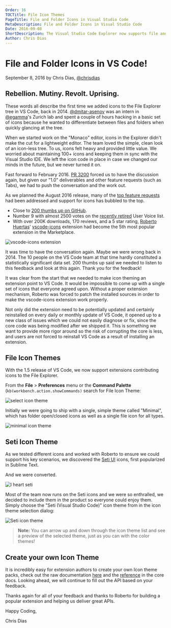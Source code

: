```yaml
---
Order: 16
TOCTitle: File Icon Themes
PageTitle: File and Folder Icons in Visual Studio Code
MetaDescription: File and Folder Icons in Visual Studio Code
Date: 2016-09-08
ShortDescription: The Visual Studio Code Explorer now supports file and folder icons. VS Code ships with two icon themes and more are available on the Marketplace.
Author: Chris Dias
---
```


# File and Folder Icons in VS Code!

September 8, 2016 by Chris Dias,  [@chrisdias](https://twitter.com/chrisdias)

## Rebellion. Mutiny. Revolt. Uprising.

These words all describe the first time we added icons to the File Explorer tree in VS Code, back in 2014. [@dmitar-asenov](https://github.com/dimitar-asenov) was an intern in [@egamma](https://github.com/egamma)'s Zurich lab and spent a couple of hours hacking in a basic set of icons because he wanted to differentiate between files and folders when quickly glancing at the tree.

When we started work on the "Monaco" editor, icons in the Explorer didn't make the cut for a lightweight editor. The team loved the simple, clean look of an icon-less tree. To us, icons felt heavy and provided little value. We worried about maintaining 100+ icons and keeping them in sync with the Visual Studio IDE. We left the icon code in place in case we changed our minds in the future, but we never turned it on.

Fast forward to February 2016. [PR 3200](https://github.com/Microsoft/vscode/pull/3200) forced us to have the discussion again, but given our "1.0" deliverables and other feature requests (such as Tabs), we had to push the conversation and the work out.

As we planned the August 2016 release, many of the [top feature requests](https://github.com/Microsoft/vscode/issues?q=is%3Aopen+is%3Aissue+label%3Afeature-request) had been addressed and support for icons has bubbled to the top.

* Close to [200 thumbs up on GitHub](https://github.com/Microsoft/vscode/issues/211).
* Number 9 with almost 2500 votes on the [recently retired](http://code.visualstudio.com/blogs/2016/08/19/goodbyeuservoice) User Voice list.
* With over 200K downloads, 170 reviews, and a 5 star rating, [Roberto Huertas](https://github.com/robertohuertasm)' [vscode-icons](https://marketplace.visualstudio.com/items?itemName=robertohuertasm.vscode-icons) extension had become the 5th most popular extension in the Marketplace.

![vscode-icons extension](2016_09_08_vscode-icons.png)

It was time to have the conversation again. Maybe we were wrong back in 2014. The 10 people on the VS Code team at that time hardly constituted a statistically significant data set. 200 thumbs up said we needed to listen to this feedback and look at this again. Thank you for the feedback!

It was clear from the start that we needed to make icon theming an extension point to VS Code. It would be impossible to come up with a single set of icons that everyone agreed upon. Without a proper extension mechanism, Roberto was forced to patch the installed sources in order to make the vscode-icons extension work properly.

Not only did the extension need to be potentially updated and certainly reinstalled on every daily or monthly update of VS Code, it opened up to a new class of issues which we could not easily diagnose or fix, since the core code was being modified after we shipped it. This is something we want to provide more rigor around so the risk of corrupting the core is less, and users are not forced to reinstall VS Code as a result of installing an extension.

## File Icon Themes

With the 1.5 release of VS Code, we now support extensions contributing icons to the File Explorer.

From the **File** > **Preferences** menu or the **Command Palette** (`kb(workbench.action.showCommands)` search for File Icon Theme:

![select icon theme](2016_09_08_select-icon-theme.png)

Initially we were going to ship with a single, simple theme called "Minimal", which has folder open/closed icons as well as a single file icon for all types.

![minimal icon theme](2016_09_08_minimal-icon-theme.png)

## Seti Icon Theme

As we tested different icons and worked with Roberto to ensure we could support his key scenarios, we discovered the [Seti UI](https://github.com/jesseweed/seti-ui) icons, first popularized in Sublime Text.

And we were converted.

![I heart seti](2016_09_08_i-heart-seti.png)

Most of the team now runs on the Seti icons and we were so enthralled, we decided to include them in the product so everyone could enjoy them. Simply choose the "Seti (Visual Studio Code)" icon theme from in the icon theme selection dialog:

![Seti icon theme](2016_09_08_seti-icon-theme.png)

>**Note:** You can arrow up and down through the icon theme list and see a preview of the selected theme, just as you can with the color themes!

## Create your own Icon Theme

It is incredibly easy for extension authors to create your own Icon theme packs, check out the raw documentation [here](https://github.com/Microsoft/vscode/issues/10804) and the [reference](TBD) in the core docs. Looking ahead, we will continue to fill out the API based on your feedback.

Thanks again for all of your feedback and thanks to Roberto for building a popular extension and helping us deliver great APIs.

Happy Coding,

Chris Dias